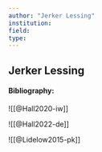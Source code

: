 ```yaml
---
author: "Jerker Lessing"
institution:
field:
type:
---
```


## Jerker Lessing
#### Bibliography:

![[@Hall2020-iw]]

![[@Hall2022-de]]

![[@Lidelow2015-pk]]